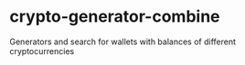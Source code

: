 # crypto-generator-combine
Generators and search for wallets with balances of different cryptocurrencies 
